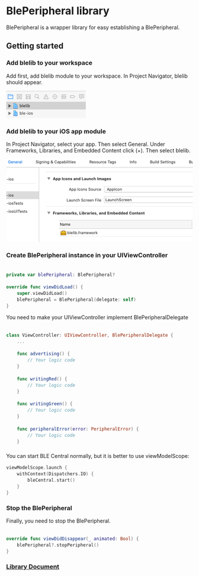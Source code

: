 # BlePeripheral library

BlePeripheral is a wrapper library for easy establishing a BlePeripheral. 

## Getting started

### Add blelib to your workspace

Add first, add blelib module to your workspace. In Project Navigator, blelib should appear.

![image info](./docs-images/add_blelib.png)

### Add blelib to your iOS app module

In Project Navigator, select your app. Then select General. Under Frameworks, Libraries, and Embedded Content click (+). Then select blelib.

![image info](./docs-images/add_lib_to_ios_app.png)

### Create BlePeripheral instance in your UIViewController

```swift

private var blePeripheral: BlePeripheral?
    
override func viewDidLoad() {
    super.viewDidLoad()
    blePeripheral = BlePeripheral(delegate: self)
}

```

You need to make your UIViewController implement BlePeripheralDelegate

```swift

class ViewController: UIViewController, BlePeripheralDelegate {
    ...

    func advertising() {
        // Your logic code
    }
    
    func writingRed() {
        // Your logic code
    }
    
    func writingGreen() {
        // Your logic code
    }
    
    func peripheralError(error: PeripheralError) {
        // Your logic code
    }

```

###

You can start BLE Central normally, but it is better to use viewModelScope:

```swift
viewModelScope.launch {
    withContext(Dispatchers.IO) {
        bleCentral.start()
    }
}
```

### Stop the BlePeripheral

Finally, you need to stop the BlePeripheral.

```swift

override func viewDidDisappear(_ animated: Bool) {
    blePeripheral?.stopPeripheral()
}

```

### [Library Document](ios-blelib-docs/index.html)